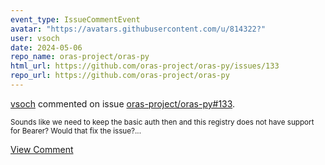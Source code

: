 ```yaml
---
event_type: IssueCommentEvent
avatar: "https://avatars.githubusercontent.com/u/814322?"
user: vsoch
date: 2024-05-06
repo_name: oras-project/oras-py
html_url: https://github.com/oras-project/oras-py/issues/133
repo_url: https://github.com/oras-project/oras-py
---
```


<a href='https://github.com/vsoch' target='_blank'>vsoch</a> commented on issue <a href='https://github.com/oras-project/oras-py/issues/133' target='_blank'>oras-project/oras-py#133</a>.

<small>Sounds like we need to keep the basic auth then and this registry does not have support for Bearer? Would that fix the issue?...</small>

<a href='https://github.com/oras-project/oras-py/issues/133' target='_blank'>View Comment</a>